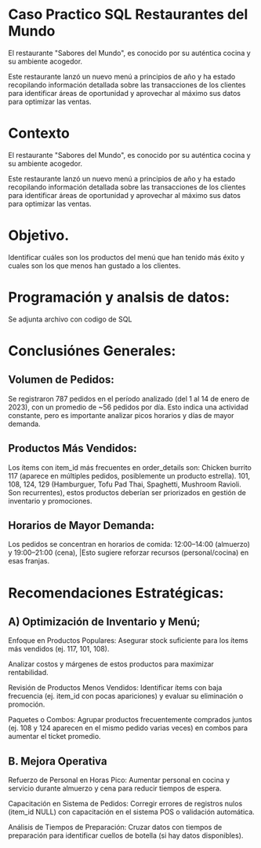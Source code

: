 # Caso Practico SQL Restaurantes del Mundo
El restaurante "Sabores del Mundo", es conocido por su auténtica cocina y su ambiente acogedor.

Este restaurante lanzó un nuevo menú a principios de año y ha estado recopilando información detallada sobre las transacciones de los clientes para identificar áreas de oportunidad y aprovechar al máximo sus datos para optimizar las ventas.

# Contexto
El restaurante "Sabores del Mundo", es conocido por su auténtica cocina y su ambiente acogedor.

Este restaurante lanzó un nuevo menú a principios de año y ha estado recopilando información detallada sobre las transacciones de los clientes para identificar áreas de oportunidad y aprovechar al máximo sus datos para optimizar las ventas.
# Objetivo.
 Identificar cuáles son los productos del menú que han tenido más éxito y cuales son los que menos han gustado a los clientes.

# Programación y analsis de datos:
 Se adjunta archivo con codigo de SQL

# Conclusiónes Generales: 
## Volumen de Pedidos:
 Se registraron 787 pedidos en el período analizado (del 1 al 14 de enero de 2023), con un promedio de ~56 pedidos por día. Esto indica una actividad constante, pero es importante analizar picos horarios y días de mayor demanda.
## Productos Más Vendidos:
Los ítems con item_id más frecuentes en order_details son: Chicken burrito 117 (aparece en múltiples pedidos, posiblemente un producto estrella). 101, 108, 124, 129 (Hamburguer, Tofu Pad Thai, Spaghetti, Mushroom Ravioli. Son recurrentes), estos productos deberían ser priorizados en gestión de inventario y promociones.
## Horarios de Mayor Demanda: 
Los pedidos se concentran en horarios de comida: 12:00–14:00 (almuerzo) y 19:00–21:00 (cena), |Esto sugiere reforzar recursos (personal/cocina) en esas franjas.

# Recomendaciones Estratégicas:
## A) Optimización de Inventario y Menú; 
Enfoque en Productos Populares: Asegurar stock suficiente para los ítems más vendidos (ej. 117, 101, 108).

Analizar costos y márgenes de estos productos para maximizar rentabilidad.

Revisión de Productos Menos Vendidos: Identificar ítems con baja frecuencia (ej. item_id con pocas apariciones) y evaluar su eliminación o promoción.

Paquetes o Combos: Agrupar productos frecuentemente comprados juntos (ej. 108 y 124 aparecen en el mismo pedido varias veces) en combos para aumentar el ticket promedio.
## B. Mejora Operativa
Refuerzo de Personal en Horas Pico: Aumentar personal en cocina y servicio durante almuerzo y cena para reducir tiempos de espera.

Capacitación en Sistema de Pedidos: Corregir errores de registros nulos (item_id NULL) con capacitación en el sistema POS o validación automática.

Análisis de Tiempos de Preparación: Cruzar datos con tiempos de preparación para identificar cuellos de botella (si hay datos disponibles).
